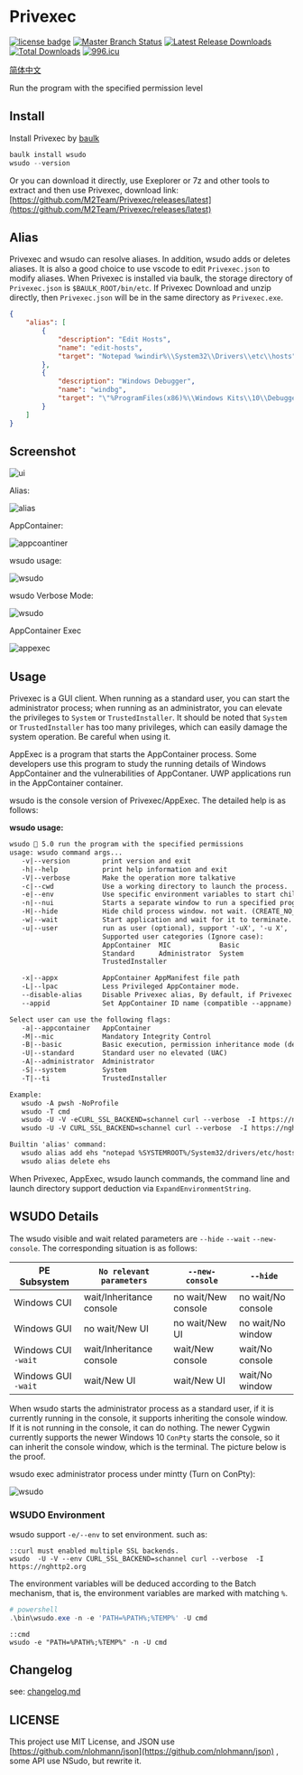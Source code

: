 # Privexec

[![license badge](https://img.shields.io/github/license/M2Team/Privexec.svg)](LICENSE)
[![Master Branch Status](https://github.com/M2Team/Privexec/workflows/CI/badge.svg)](https://github.com/M2Team/Privexec/actions)
[![Latest Release Downloads](https://img.shields.io/github/downloads/M2Team/Privexec/latest/total.svg)](https://github.com/M2Team/Privexec/releases/latest)
[![Total Downloads](https://img.shields.io/github/downloads/M2Team/Privexec/total.svg)](https://github.com/M2Team/Privexec/releases)
[![996.icu](https://img.shields.io/badge/link-996.icu-red.svg)](https://996.icu)


[简体中文](./ReadMe.zh-CN.md)

Run the program with the specified permission level

## Install

Install Privexec by [baulk](https://github.com/baulk/baulk)

```powershell
baulk install wsudo
wsudo --version
```

Or you can download it directly, use Exeplorer or 7z and other tools to extract and then use Privexec, download link: [https://github.com/M2Team/Privexec/releases/latest](https://github.com/M2Team/Privexec/releases/latest)



## Alias
Privexec and wsudo can resolve aliases. In addition, wsudo adds or deletes aliases. It is also a good choice to use vscode to edit `Privexec.json` to modify aliases. When Privexec is installed via baulk, the storage directory of `Privexec.json` is `$BAULK_ROOT/bin/etc`. If Privexec Download and unzip directly, then `Privexec.json` will be in the same directory as `Privexec.exe`.


```json
{
    "alias": [
        {
            "description": "Edit Hosts",
            "name": "edit-hosts",
            "target": "Notepad %windir%\\System32\\Drivers\\etc\\hosts"
        },
        {
            "description": "Windows Debugger",
            "name": "windbg",
            "target": "\"%ProgramFiles(x86)%\\Windows Kits\\10\\Debuggers\\x64\\windbg.exe\""
        }
    ]
}
```


## Screenshot

![ui](docs/images/admin.png)


Alias:

![alias](docs/images/alias.png)

AppContainer:

![appcoantiner](docs/images/appcontainer.png)


wsudo usage:

![wsudo](docs/images/wsudo.png)

wsudo Verbose Mode:

![wsudo](docs/images/wsudo3.png)

AppContainer Exec

![appexec](docs/images/appexec.png)

## Usage

Privexec is a GUI client. When running as a standard user, you can start the administrator process; when running as an administrator, you can elevate the privileges to `System` or `TrustedInstaller`. It should be noted that `System` or `TrustedInstaller` has too many privileges, which can easily damage the system operation. Be careful when using it.

AppExec is a program that starts the AppContainer process. Some developers use this program to study the running details of Windows AppContainer and the vulnerabilities of AppContaner. UWP applications run in the AppContainer container.

wsudo is the console version of Privexec/AppExec. The detailed help is as follows:

**wsudo usage:**

```txt
wsudo 💖 5.0 run the program with the specified permissions
usage: wsudo command args...
   -v|--version        print version and exit
   -h|--help           print help information and exit
   -V|--verbose        Make the operation more talkative
   -c|--cwd            Use a working directory to launch the process.
   -e|--env            Use specific environment variables to start child processes.
   -n|--nui            Starts a separate window to run a specified program or command.
   -H|--hide           Hide child process window. not wait. (CREATE_NO_WINDOW)
   -w|--wait           Start application and wait for it to terminate.
   -u|--user           run as user (optional), support '-uX', '-u X', '--user=X', '--user X'
                       Supported user categories (Ignore case):
                       AppContainer  MIC            Basic
                       Standard      Administrator  System
                       TrustedInstaller

   -x|--appx           AppContainer AppManifest file path
   -L|--lpac           Less Privileged AppContainer mode.
   --disable-alias     Disable Privexec alias, By default, if Privexec exists alias, use it.
   --appid             Set AppContainer ID name (compatible --appname)

Select user can use the following flags:
   -a|--appcontainer   AppContainer
   -M|--mic            Mandatory Integrity Control
   -B|--basic          Basic execution, permission inheritance mode (default)
   -U|--standard       Standard user no elevated (UAC)
   -A|--administrator  Administrator
   -S|--system         System
   -T|--ti             TrustedInstaller

Example:
   wsudo -A pwsh -NoProfile
   wsudo -T cmd
   wsudo -U -V -eCURL_SSL_BACKEND=schannel curl --verbose  -I https://nghttp2.org
   wsudo -U -V CURL_SSL_BACKEND=schannel curl --verbose  -I https://nghttp2.org

Builtin 'alias' command:
   wsudo alias add ehs "notepad %SYSTEMROOT%/System32/drivers/etc/hosts" "Edit Hosts"
   wsudo alias delete ehs

```

When Privexec, AppExec, wsudo launch commands, the command line and launch directory support deduction via `ExpandEnvironmentString`.


## WSUDO Details

The wsudo visible and wait related parameters are `--hide` `--wait` `--new-console`. The corresponding situation is as follows:

|PE Subsystem|`No relevant parameters`|`--new-console`|`--hide`|
|---|---|---|---
|Windows CUI|wait/Inheritance console|no wait/New console|no wait/No console|
|Windows GUI|no wait/New UI|no wait/New UI|no wait/No window|
|Windows CUI `-wait`|wait/Inheritance console|wait/New console|wait/No console|
|Windows GUI `-wait`|wait/New UI|wait/New UI|wait/No window|

When wsudo starts the administrator process as a standard user, if it is currently running in the console, it supports inheriting the console window. If it is not running in the console, it can do nothing. The newer Cygwin currently supports the newer Windows 10 `ConPty` starts the console, so it can inherit the console window, which is the terminal. The picture below is the proof.

wsudo exec administrator process under mintty (Turn on ConPty):

![wsudo](docs/images/wsudo-bridge-new-mintty.png)

### WSUDO Environment

wsudo support `-e/--env` to set environment. such as:

```batch
::curl must enabled multiple SSL backends.
wsudo  -U -V --env CURL_SSL_BACKEND=schannel curl --verbose  -I https://nghttp2.org
```
The environment variables will be deduced according to the Batch mechanism, that is, the environment variables are marked with matching `%`.

```powershell
# powershell
.\bin\wsudo.exe -n -e 'PATH=%PATH%;%TEMP%' -U cmd
```

```batch
::cmd
wsudo -e "PATH=%PATH%;%TEMP%" -n -U cmd
```

## Changelog

see: [changelog.md](./docs/changelog.md)

## LICENSE

This project use MIT License, and JSON use [https://github.com/nlohmann/json](https://github.com/nlohmann/json) , some API use NSudo, but rewrite it.